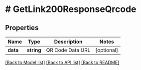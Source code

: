 # # GetLink200ResponseQrcode

## Properties

Name | Type | Description | Notes
------------ | ------------- | ------------- | -------------
**data** | **string** | QR Code Data URL | [optional]

[[Back to Model list]](../../README.md#models) [[Back to API list]](../../README.md#endpoints) [[Back to README]](../../README.md)
